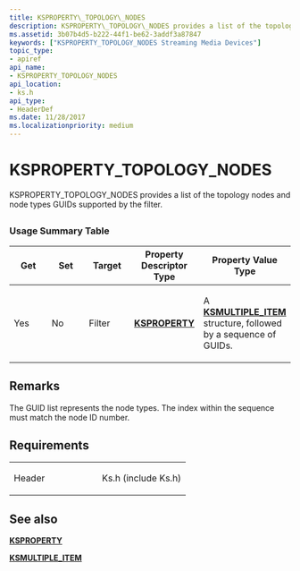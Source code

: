 ```yaml
---
title: KSPROPERTY\_TOPOLOGY\_NODES
description: KSPROPERTY\_TOPOLOGY\_NODES provides a list of the topology nodes and node types GUIDs supported by the filter.
ms.assetid: 3b07b4d5-b222-44f1-be62-3addf3a87847
keywords: ["KSPROPERTY_TOPOLOGY_NODES Streaming Media Devices"]
topic_type:
- apiref
api_name:
- KSPROPERTY_TOPOLOGY_NODES
api_location:
- ks.h
api_type:
- HeaderDef
ms.date: 11/28/2017
ms.localizationpriority: medium
---
```


# KSPROPERTY\_TOPOLOGY\_NODES


KSPROPERTY\_TOPOLOGY\_NODES provides a list of the topology nodes and node types GUIDs supported by the filter.

## <span id="ddk_ksproperty_topology_nodes_ks"></span><span id="DDK_KSPROPERTY_TOPOLOGY_NODES_KS"></span>


### Usage Summary Table

<table>
<colgroup>
<col width="20%" />
<col width="20%" />
<col width="20%" />
<col width="20%" />
<col width="20%" />
</colgroup>
<thead>
<tr class="header">
<th>Get</th>
<th>Set</th>
<th>Target</th>
<th>Property Descriptor Type</th>
<th>Property Value Type</th>
</tr>
</thead>
<tbody>
<tr class="odd">
<td><p>Yes</p></td>
<td><p>No</p></td>
<td><p>Filter</p></td>
<td><p><a href="https://docs.microsoft.com/windows-hardware/drivers/ddi/ks/ns-ks-ksidentifier" data-raw-source="[&lt;strong&gt;KSPROPERTY&lt;/strong&gt;](/windows-hardware/drivers/ddi/ks/ns-ks-ksidentifier)"><strong>KSPROPERTY</strong></a></p></td>
<td><p>A <a href="https://docs.microsoft.com/windows-hardware/drivers/ddi/ks/ns-ks-ksmultiple_item" data-raw-source="[&lt;strong&gt;KSMULTIPLE_ITEM&lt;/strong&gt;](/windows-hardware/drivers/ddi/ks/ns-ks-ksmultiple_item)"><strong>KSMULTIPLE_ITEM</strong></a> structure, followed by a sequence of GUIDs.</p></td>
</tr>
</tbody>
</table>

 

Remarks
-------

The GUID list represents the node types. The index within the sequence must match the node ID number.

Requirements
------------

<table>
<colgroup>
<col width="50%" />
<col width="50%" />
</colgroup>
<tbody>
<tr class="odd">
<td><p>Header</p></td>
<td>Ks.h (include Ks.h)</td>
</tr>
</tbody>
</table>

## See also


[**KSPROPERTY**](/windows-hardware/drivers/ddi/ks/ns-ks-ksidentifier)

[**KSMULTIPLE\_ITEM**](/windows-hardware/drivers/ddi/ks/ns-ks-ksmultiple_item)

 

